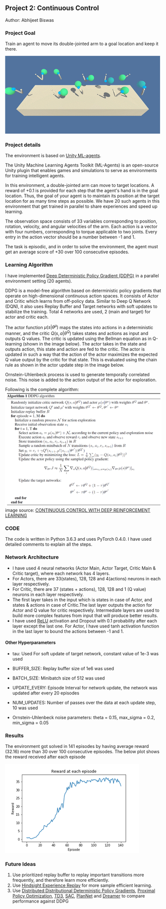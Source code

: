 ## Project 2: Continuous Control

Author: Abhijeet Biswas

### Project Goal

Train an agent to move its double-jointed arm to a goal location and keep it there.

![](/images/reacher.gif)

### Project details

The environment is based on [Unity ML-agents](https://github.com/Unity-Technologies/ml-agents). 

The Unity Machine Learning Agents Toolkit (ML-Agents) is an open-source Unity plugin that enables games and simulations to serve as environments for training intelligent agents. 

In this environment, a double-jointed arm can move to target locations. A reward of +0.1 is provided for each step that the agent's hand is in the goal location. Thus, the goal of your agent is to maintain its position at the target location for as many time steps as possible. We have 20 such agents in this environment that get trained in parallel to share experiences and speed up learning.

The observation space consists of 33 variables corresponding to position, rotation, velocity, and angular velocities of the arm. Each action is a vector with four numbers, corresponding to torque applicable to two joints. Every entry in the action vector should be a number between -1 and 1.

The task is episodic, and in order to solve the environment, the agent must get an average score of +30 over 100 consecutive episodes.


### Learning Algorithm

I have implemented [Deep Deterministic Policy Gradient (DDPG)](https://arxiv.org/abs/1509.02971) in a parallel environment setting (20 agents). 

DDPG is a model-free algorithm based on deterministic policy gradients that operate on high-dimensional continuous action spaces. It consists of Actor and Critic which learns from off-policy data. Similar to Deep Q Network (DQN), it also uses Replay Buffer and Target networks with soft updates to stabilize the training. Total 4 networks are used, 2 (main and target) for actor and critic each. 

The actor function $\mu(s|\theta^{\mu})$ maps the states into actions in a deterministic manner, and the critic $Q(s,a| \theta^{Q})$ takes states and actions as input and outputs Q values. The critic is updated using the Bellman equation as in Q-learning (shown in the image below).
The actor takes in the state and outputs action, this state and action are fed to the critic. The actor is updated in such a way that the action of the actor maximizes the expected Q value output by the critic for that state. This is evaluated using the chain rule as shown in the actor update step in the image below.

Ornstein-Uhlenbeck process is used to generate temporally correlated noise. This noise is added to the action output of the actor for exploration.

Following is the complete algorithm:
![](/images/ddpg_algo.PNG)
image source: [CONTINUOUS CONTROL WITH DEEP REINFORCEMENT LEARNING](https://arxiv.org/abs/1509.02971)


### CODE

The code is written in Python 3.6.3 and uses PyTorch 0.4.0. I have used detailed comments to explain all the steps.

### Network Architecture

- I have used  4  neural networks (Actor Main, Actor Target, Critic Main & Critic target), where each network has 4 layers.
- For Actors, there are 33(states), 128, 128 and 4(actions) neurons in each layer respectively.
- For Critic, there are 37 (states + actions), 128, 128 and 1 (Q value) neurons in each layer respectively.
- The first layer takes in the input which is states in case of Actor, and states & actions in case of Critic.The last layer outputs the action for Actor and Q value for critic respectively. Intermediate layers are used to build more complex features from input that will produce better results.
- I have used [ReLU](https://en.wikipedia.org/wiki/Rectifier_(neural_networks)) activation  and Dropout with 0.1 probability after each layer except the last one. For Actor, I have used tanh activation function in the last layer to bound the actions between -1 and 1.

#### Other Hyperparameters

- tau: Used For soft update of target network, constant value of 1e-3 was used

- BUFFER_SIZE: Replay buffer  size of 1e6 was used

- BATCH_SIZE: Minibatch size of  512  was used

- UPDATE_EVERY: Episode Interval for network update, the network was updated after every 20 episodes     

- NUM_UPDATES: Number of passes over the data at each update step, 10 was used

- Ornstein-Uhlenbeck noise parameters: theta = 0.15, max_sigma = 0.2, min_sigma = 0.05

### Results

The environment got solved in 141 episodes by having average reward (32.16) more than 30 over 100 consecutive episodes. The below plot shows the reward received after each episode

![reward_plot.png](/images/reward_plot.png)

### Future Ideas

1. Use prioritized replay buffer to replay important transitions more frequently, and therefore learn more efficiently.
2. Use [Hindsight Experience Replay](https://arxiv.org/abs/1707.01495) for more sample efficient learning.
2. Use [Distributed Distributional Deterministic Policy Gradients](https://openreview.net/pdf?id=SyZipzbCb), [Proximal Policy Optimization](https://arxiv.org/abs/1707.06347), [TD3](https://arxiv.org/abs/1802.09477), [SAC](https://arxiv.org/abs/1812.05905), [PlanNet](https://ai.googleblog.com/2019/02/introducing-planet-deep-planning.html) and [Dreamer](https://ai.googleblog.com/2020/03/introducing-dreamer-scalable.html) to compare performance against DDPG
